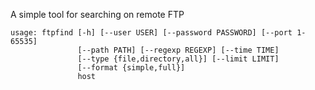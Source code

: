 A simple tool for searching on remote FTP

```
usage: ftpfind [-h] [--user USER] [--password PASSWORD] [--port 1-65535]
               [--path PATH] [--regexp REGEXP] [--time TIME]
               [--type {file,directory,all}] [--limit LIMIT]
               [--format {simple,full}]
               host

```
